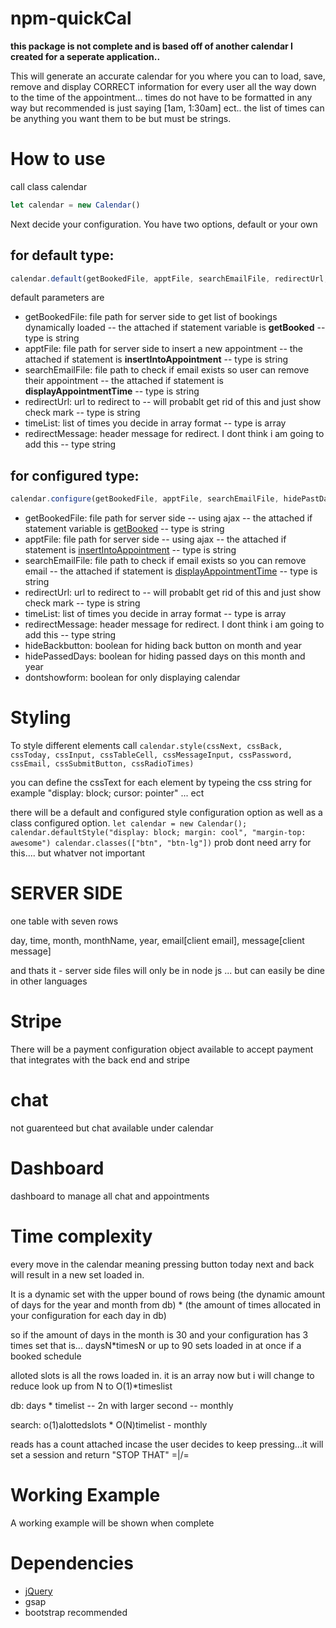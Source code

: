 # npm-quickCal

**this package is not complete and is based off of another calendar I created for a seperate application..**

This will generate an accurate calendar for you where you can to load, save, remove and display CORRECT information for every user all the way down to the time of the appointment... times do not have to be formatted in any way but recommended is just saying [1am, 1:30am] ect.. the list of times can be anything you want them to be but must be strings.

# How to use

call class calendar 

```js
let calendar = new Calendar()
```

Next decide your configuration. You have two options, default or your own

## for default type:

```js
calendar.default(getBookedFile, apptFile, searchEmailFile, redirectUrl, timeList, redirectMessage)
```

default parameters are

*   getBookedFile: file path for server side to get list of bookings dynamically loaded -- the attached if statement variable is **getBooked** -- type is string
*   apptFile: file path for server side to insert a new appointment -- the attached if statement is **insertIntoAppointment** -- type is string
*   searchEmailFile: file path to check if email exists so user can remove their appointment -- the attached if statement is **displayAppointmentTime** -- type is string
*   redirectUrl: url to redirect to -- will probablt get rid of this and just show check mark -- type is string
*   timeList: list of times you decide in array format -- type is array
*   redirectMessage: header message for redirect. I dont think i am going to add this -- type string

## for configured type:

```js
calendar.configure(getBookedFile, apptFile, searchEmailFile, hidePastDays, hideBackButton, timelist, redirectUrl, redirectMessage, dontshowForm)
```

*   getBookedFile: file path for server side -- using ajax -- the attached if statement variable is <u>getBooked</u> -- type is string
*   apptFile: file path for server side -- using ajax -- the attached if statement is <u>insertIntoAppointment</u> -- type is string
*   searchEmailFile: file path to check if email exists so you can remove email -- the attached if statement is <u>displayAppointmentTime</u> -- type is string
*   redirectUrl: url to redirect to -- will probablt get rid of this and just show check mark -- type is string
*   timeList: list of times you decide in array format -- type is array
*   redirectMessage: header message for redirect. I dont think i am going to add this -- type string
*   hideBackbutton: boolean for hiding back button on month and year
*   hidePassedDays: boolean for hiding passed days on this month and year
*   dontshowform: boolean for only displaying calendar

# Styling

To style different elements call `calendar.style(cssNext, cssBack, cssToday, cssInput, cssTableCell, cssMessageInput, cssPassword, cssEmail, cssSubmitButton, cssRadioTimes)`

you can define the cssText for each element by typeing the css string for example "display: block; cursor: pointer" ... ect

there will be a default and configured style configuration option as well as a class configured option. `let calendar = new Calendar(); calendar.defaultStyle("display: block; margin: cool", "margin-top: awesome") calendar.classes(["btn", "btn-lg"])` prob dont need arry for this.... but whatver not important

# SERVER SIDE

one table with seven rows

day, time, month, monthName, year, email[client email], message[client message]

and thats it - server side files will only be in node js ... but can easily be dine in other languages

# Stripe

There will be a payment configuration object available to accept payment that integrates with the back end and stripe

# chat

not guarenteed but chat available under calendar

# Dashboard

dashboard to manage all chat and appointments

# Time complexity

every move in the calendar meaning pressing button today next and back will result in a new set loaded in.

It is a dynamic set with the upper bound of rows being (the dynamic amount of days for the year and month from db) * (the amount of times allocated in your configuration for each day in db)

so if the amount of days in the month is 30 and your configuration has 3 times set that is... daysN*timesN or up to 90 sets loaded in at once if a booked schedule

alloted slots is all the rows loaded in. it is an array now but i will change to reduce look up from N to O(1)*timeslist

db: days * timelist -- 2n with larger second -- monthly

search: o(1)alottedslots * O(N)timelist - monthly

reads has a count attached incase the user decides to keep pressing...it will set a session and return "STOP THAT" =\|/=

# Working Example

A working example will be shown when complete

# Dependencies

* [jQuery](https://jquery.com/)
* gsap
* bootstrap recommended
